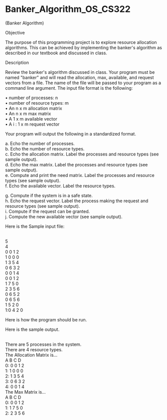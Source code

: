 # Banker_Algorithm_OS_CS322


(Banker Algorithm)<br />

Objective<br />

The purpose of this programming project is to explore resource allocation<br />
algorithms. This can be achieved by implementing the banker's algorithm as described in our textbook and discussed in class.<br />

Description<br />

Review the banker's algorithm discussed in class. Your program must be named "banker" and will read the allocation, max, available, and request vectors from a file. The name of the file will be passed to your program as a command line argument. The input file format is the following:<br />

•	number of processes: n<br />
•	number of resource types: m<br />
•	An n x m allocation matrix<br />
•	An n x m max matrix<br />
•	A 1 x m available vector<br />
•	A i : 1 x m request vector<br />

Your program will output the following in a standardized format.<br />

a.	Echo the number of processes.<br />
b.	Echo the number of resource types.<br />
c.	Echo the allocation matrix. Label the processes and resource types (see sample output).<br />
d.	Echo the max matrix. Label the processes and resource types (see sample output).<br />
e.	Compute and print the need matrix. Label the processes and resource types (see sample output).<br />
f.	Echo the available vector. Label the resource types.<br />
 
g.	Compute if the system is in a safe state.<br />
h.	Echo the request vector. Label the process making the request and resource types (see sample output).<br />
i.	Compute if the request can be granted.<br />
j.	Compute the new available vector (see sample output).<br />

Here is the Sample input file:<br /><br />

5	<br />
4	<br />
0	0	1	2<br />
1	0	0	0<br />
1	3	5	4<br />
0	6	3	2<br />
0	0	1	4<br />
0	0	1	2<br />
1	7	5	0<br />
2	3	5	6<br />
0	6	5	2<br />
0	6	5	6<br />
1	5	2	0<br />
1:0	4	2	0<br />


Here is how the program should be run.<br />

Here is the sample output.<br /><br />






There are 5 processes in the system.<br />
There are 4 resource types.<br />
The Allocation Matrix is...<br />
A B C D<br />
0: 0 0 1 2<br />
1: 1 0 0 0<br />
2: 1 3 5 4<br />
3: 0 6 3 2<br />
4: 0 0 1 4<br />
The Max Matrix is...<br />
A B C D<br />
0: 0 0 1 2<br />
1: 1 7 5 0<br />
2: 2 3 5 6<br />
